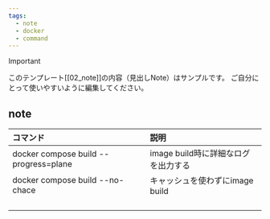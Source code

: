 ```yaml
---
tags:
  - note
  - docker
  - command
---
```

> [!IMPORTANT]
> このテンプレート[[02_note]]の内容（見出しNote）はサンプルです。
> ご自分にとって使いやすいように編集してください。

## note

| コマンド                                  | 説明                      |
| :------------------------------------ | :---------------------- |
| docker compose build --progress=plane | image build時に詳細なログを出力する |
| docker compose build --no-chace       | キャッシュを使わずにimage build   |
|                                       |                         |
|                                       |                         |
|                                       |                         |
|                                       |                         |
